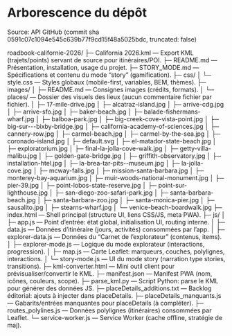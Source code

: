 # Arborescence du dépôt

Source: API GitHub (commit sha 0591c07c1094e545c639b77f9cd15f48a5025bdc, truncated: false)

roadbook-californie-2026/
├─ California 2026.kml                     — Export KML (trajets/points) servant de source pour itinéraires/POI.
├─ README.md                               — Présentation, installation, usage du projet.
├─ STORY_MODE.md                           — Spécifications et contenu du mode “story” (gamification).
├─ css/
│  └─ style.css                            — Styles globaux (mobile-first, variables, BEM, thèmes).
├─ images/
│  ├─ README.md                            — Consignes images (crédits, formats).
│  └─ places/                              — Dossier des visuels des lieux (aucun commentaire fichier par fichier).
│     ├─ 17-mile-drive.jpg
│     ├─ alcatraz-island.jpg
│     ├─ arrive-cdg.jpg
│     ├─ arrive-sfo.jpg
│     ├─ baker-beach.jpg
│     ├─ balade-fishermans-wharf.jpg
│     ├─ balboa-park.jpg
│     ├─ big-creek-cove-vista-point.jpg
│     ├─ big-sur---bixby-bridge.jpg
│     ├─ california-academy-of-sciences.jpg
│     ├─ cannery-row.jpg
│     ├─ carmel-beach.jpg
│     ├─ carmel-by-the-sea.jpg
│     ├─ coronado-island.jpg
│     ├─ default.svg
│     ├─ el-matador-state-beach.jpg
│     ├─ exploratorium.jpg
│     ├─ final-la-jolla-cove-walk.jpg
│     ├─ getty-villa-malibu.jpg
│     ├─ golden-gate-bridge.jpg
│     ├─ griffith-observatory.jpg
│     ├─ installation-htel.jpg
│     ├─ la-brea-tar-pits--museum.jpg
│     ├─ la-jolla-cove.jpg
│     ├─ mcway-falls.jpg
│     ├─ mission-santa-barbara.jpg
│     ├─ monterey-bay-aquarium.jpg
│     ├─ muir-woods-national-monument.jpg
│     ├─ pier-39.jpg
│     ├─ point-lobos-state-reserve.jpg
│     ├─ point-sur-lighthouse.jpg
│     ├─ san-diego-zoo-safari-park.jpg
│     ├─ santa-barbara-beach.jpg
│     ├─ santa-barbara-zoo.jpg
│     ├─ santa-monica-pier.jpg
│     ├─ sausalito.jpg
│     ├─ stearns-wharf.jpg
│     └─ venice-beach-boardwalk.jpg
├─ index.html                              — Shell principal (structure UI, liens CSS/JS, meta PWA).
├─ js/
│  ├─ app.js                               — Point d’entrée: état global, initialisation UI, routing interne.
│  ├─ data.js                              — Données d’itinéraire (jours, activités) consommées par l’app.
│  ├─ explorer-data.js                     — Données du “Carnet de l’explorateur” (contenus, items).
│  ├─ explorer-mode.js                     — Logique du mode explorateur (interactions, progression).
│  ├─ map.js                               — Carte Leaflet: marqueurs, couches, polylignes, interactions.
│  └─ story-mode.js                        — UI du mode story (narration type stories, transitions).
├─ kml-converter.html                      — Mini outil client pour prévisualiser/convertir le KML.
├─ manifest.json                           — Manifest PWA (nom, icônes, couleurs, scope).
├─ parse_kml.py                            — Script Python: parse le KML pour générer des données JS.
├─ placeDetails_additions.txt              — Backlog éditorial: ajouts à injecter dans placeDetails.
├─ placeDetails_manquants.js               — Gabarits/entrées manquantes pour placeDetails (à compléter).
├─ routes_polylines.js                     — Données polylignes (itinéraires) consommées par Leaflet.
└─ service-worker.js                       — Service Worker (cache offline, stratégie de maj).